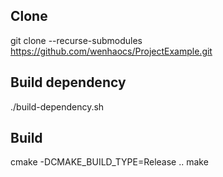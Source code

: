 ## Clone
   git clone --recurse-submodules https://github.com/wenhaocs/ProjectExample.git
## Build dependency
   ./build-dependency.sh
## Build
cmake -DCMAKE_BUILD_TYPE=Release ..
make
